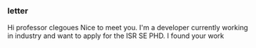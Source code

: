 ### letter
Hi professor clegoues
Nice to meet you. I'm a developer currently working in industry and want to apply for the ISR SE  PHD.
I found your work 

